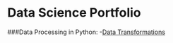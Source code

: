 # Data Science Portfolio

###Data Processing in Python:
-[Data Transformations](https://github.com/mverschoor-phd/DataProcessing/blob/2cfdf2fd268ada60ec088becd7d147cdfcc1ba2b/DataProcessing_Transformations.ipynb)
